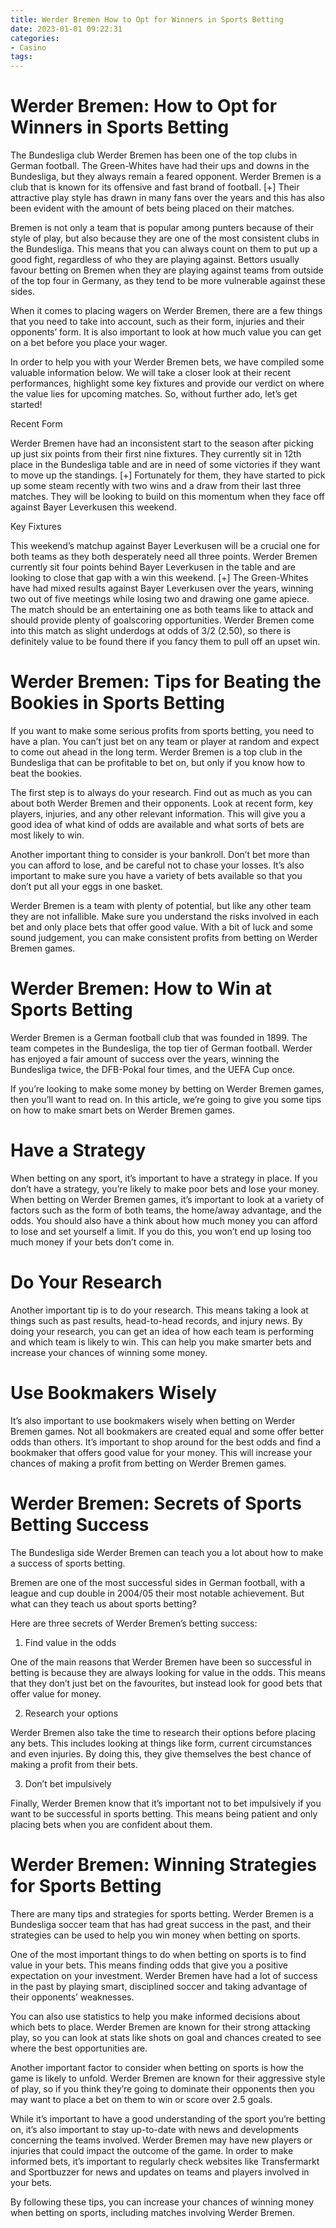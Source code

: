 ```yaml
---
title: Werder Bremen How to Opt for Winners in Sports Betting
date: 2023-01-01 09:22:31
categories:
- Casino
tags:
---
```



#  Werder Bremen: How to Opt for Winners in Sports Betting

The Bundesliga club Werder Bremen has been one of the top clubs in German football. The Green-Whites have had their ups and downs in the Bundesliga, but they always remain a feared opponent. Werder Bremen is a club that is known for its offensive and fast brand of football. [+] Their attractive play style has drawn in many fans over the years and this has also been evident with the amount of bets being placed on their matches.

Bremen is not only a team that is popular among punters because of their style of play, but also because they are one of the most consistent clubs in the Bundesliga. This means that you can always count on them to put up a good fight, regardless of who they are playing against. Bettors usually favour betting on Bremen when they are playing against teams from outside of the top four in Germany, as they tend to be more vulnerable against these sides.

When it comes to placing wagers on Werder Bremen, there are a few things that you need to take into account, such as their form, injuries and their opponents’ form. It is also important to look at how much value you can get on a bet before you place your wager.

In order to help you with your Werder Bremen bets, we have compiled some valuable information below. We will take a closer look at their recent performances, highlight some key fixtures and provide our verdict on where the value lies for upcoming matches. So, without further ado, let’s get started!

Recent Form

Werder Bremen have had an inconsistent start to the season after picking up just six points from their first nine fixtures. They currently sit in 12th place in the Bundesliga table and are in need of some victories if they want to move up the standings. [+] Fortunately for them, they have started to pick up some steam recently with two wins and a draw from their last three matches. They will be looking to build on this momentum when they face off against Bayer Leverkusen this weekend.

Key Fixtures

This weekend’s matchup against Bayer Leverkusen will be a crucial one for both teams as they both desperately need all three points. Werder Bremen currently sit four points behind Bayer Leverkusen in the table and are looking to close that gap with a win this weekend. [+] The Green-Whites have had mixed results against Bayer Leverkusen over the years, winning two out of five meetings while losing two and drawing one game apiece. The match should be an entertaining one as both teams like to attack and should provide plenty of goalscoring opportunities. Werder Bremen come into this match as slight underdogs at odds of 3/2 (2.50), so there is definitely value to be found there if you fancy them to pull off an upset win.

#  Werder Bremen: Tips for Beating the Bookies in Sports Betting

If you want to make some serious profits from sports betting, you need to have a plan. You can’t just bet on any team or player at random and expect to come out ahead in the long term. Werder Bremen is a top club in the Bundesliga that can be profitable to bet on, but only if you know how to beat the bookies.

The first step is to always do your research. Find out as much as you can about both Werder Bremen and their opponents. Look at recent form, key players, injuries, and any other relevant information. This will give you a good idea of what kind of odds are available and what sorts of bets are most likely to win.

Another important thing to consider is your bankroll. Don’t bet more than you can afford to lose, and be careful not to chase your losses. It’s also important to make sure you have a variety of bets available so that you don’t put all your eggs in one basket.

Werder Bremen is a team with plenty of potential, but like any other team they are not infallible. Make sure you understand the risks involved in each bet and only place bets that offer good value. With a bit of luck and some sound judgement, you can make consistent profits from betting on Werder Bremen games.

#  Werder Bremen: How to Win at Sports Betting

Werder Bremen is a German football club that was founded in 1899. The team competes in the Bundesliga, the top tier of German football. Werder has enjoyed a fair amount of success over the years, winning the Bundesliga twice, the DFB-Pokal four times, and the UEFA Cup once.

If you’re looking to make some money by betting on Werder Bremen games, then you’ll want to read on. In this article, we’re going to give you some tips on how to make smart bets on Werder Bremen games.

# Have a Strategy

When betting on any sport, it’s important to have a strategy in place. If you don’t have a strategy, you’re likely to make poor bets and lose your money. When betting on Werder Bremen games, it’s important to look at a variety of factors such as the form of both teams, the home/away advantage, and the odds. You should also have a think about how much money you can afford to lose and set yourself a limit. If you do this, you won’t end up losing too much money if your bets don’t come in.

# Do Your Research

Another important tip is to do your research. This means taking a look at things such as past results, head-to-head records, and injury news. By doing your research, you can get an idea of how each team is performing and which team is likely to win. This can help you make smarter bets and increase your chances of winning some money.

# Use Bookmakers Wisely

It’s also important to use bookmakers wisely when betting on Werder Bremen games. Not all bookmakers are created equal and some offer better odds than others. It’s important to shop around for the best odds and find a bookmaker that offers good value for your money. This will increase your chances of making a profit from betting on Werder Bremen games.

#  Werder Bremen: Secrets of Sports Betting Success

The Bundesliga side Werder Bremen can teach you a lot about how to make a success of sports betting.

Bremen are one of the most successful sides in German football, with a league and cup double in 2004/05 their most notable achievement. But what can they teach us about sports betting?

Here are three secrets of Werder Bremen’s betting success:

1) Find value in the odds

One of the main reasons that Werder Bremen have been so successful in betting is because they are always looking for value in the odds. This means that they don’t just bet on the favourites, but instead look for good bets that offer value for money.

2) Research your options

Werder Bremen also take the time to research their options before placing any bets. This includes looking at things like form, current circumstances and even injuries. By doing this, they give themselves the best chance of making a profit from their bets.

3) Don’t bet impulsively

Finally, Werder Bremen know that it’s important not to bet impulsively if you want to be successful in sports betting. This means being patient and only placing bets when you are confident about them.

#  Werder Bremen: Winning Strategies for Sports Betting

There are many tips and strategies for sports betting. Werder Bremen is a Bundesliga soccer team that has had great success in the past, and their strategies can be used to help you win money when betting on sports.

One of the most important things to do when betting on sports is to find value in your bets. This means finding odds that give you a positive expectation on your investment. Werder Bremen have had a lot of success in the past by playing smart, disciplined soccer and taking advantage of their opponents’ weaknesses.

You can also use statistics to help you make informed decisions about which bets to place. Werder Bremen are known for their strong attacking play, so you can look at stats like shots on goal and chances created to see where the best opportunities are.

Another important factor to consider when betting on sports is how the game is likely to unfold. Werder Bremen are known for their aggressive style of play, so if you think they’re going to dominate their opponents then you may want to place a bet on them to win or score over 2.5 goals.

While it’s important to have a good understanding of the sport you’re betting on, it’s also important to stay up-to-date with news and developments concerning the teams involved. Werder Bremen may have new players or injuries that could impact the outcome of the game. In order to make informed bets, it’s important to regularly check websites like Transfermarkt and Sportbuzzer for news and updates on teams and players involved in your bets.

By following these tips, you can increase your chances of winning money when betting on sports, including matches involving Werder Bremen.